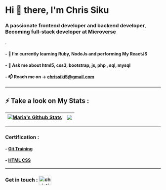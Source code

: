 <h1 align="left">Hi 👋 there, I'm Chris Siku</h1>
<h3 align="left">A passionate frontend developer and backend developer, 
 <br> Becoming full-stack developer at Microverse</h3>.

<!-- <h4 align="left">- 🌱 I’m performing PHP and its frameworks, JS  its frameworks, HTML, CSS, Bootstrap and other CSS's framework and performing My ReactJS</h4> -->
<h4 align="left">- 🌱 I’m currently learning Ruby, NodeJs and performing My ReactJS</h4>
<h4 align="left">- 💬 Ask me about html5, css3, bootstrap, js, php , sql, mysql</h4>
<h4 align="left">- 📫 Reach me on -> <a href="mailto:chrissiki5@gmail.com">chrissiki5@gmail.com</a></h4>
<hr>

## ⚡ Take a look on My Stats :


 | <a href="https://github-readme-stats.vercel.app/api?username=Chrissiku&show_icons=true&theme=react&include_all_commits=true&count_private=true&hide_border=true"><img align="center" src="https://github-readme-stats.vercel.app/api?username=Chrissiku&show_icons=true&theme=react&include_all_commits=true&count_private=true&hide_border=true" alt="Maria's Github Stats" /></a> | <a href="https://github-readme-stats.vercel.app/api/top-langs/?username=Chrissiku&layout=compact&langs_count=7&theme=react&hide_border=true"><img align="center" src="https://github-readme-stats.vercel.app/api/top-langs/?username=Chrissiku&layout=compact&langs_count=7&theme=react&hide_border=true" /></a> |
| ------------- | ------------- |

<hr>

 ### Certification : 

   #### - <a href="https://certificates.simplicdn.net/share/3350882_1648504100.pdf" target="_blank">Git Training</a>
   #### - <a href="https://certificates.simplicdn.net/share/3353165_1648562143.pdf" target="_blank">HTML CSS</a>

<!-- [![Top Langs](https://github-readme-stats.vercel.app/api/top-langs/?username=Chrissiku&layout=compact)](https://github.com/Chrissiku/github-readme-stats)

![My GitHub Stats](https://github-readme-stats.vercel.app/api?username=Chrissiku&show_icons=true&theme=default)
</h2> -->
<hr>

<h3 align="left">Get in touch : <a href="https://twitter.com/christian_siku" target="blank"><img align="center" src="https://raw.githubusercontent.com/rahuldkjain/github-profile-readme-generator/master/src/images/icons/Social/twitter.svg" alt="christian_siku" height="30" width="40" /></a></h3>
